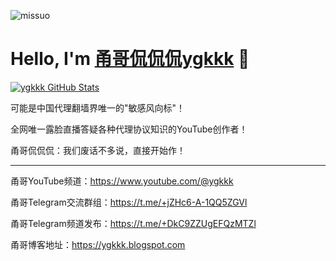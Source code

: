 <p align="left"> <img src="https://komarev.com/ghpvc/?username=yonggekkk&label=Profile%20views&color=0e75b6&style=flat" alt="missuo" /> </p>

<p>
  <h1 style="text-align: left;">
    <b>Hello, I'm <a href="https://www.youtube.com/@ygkkk">甬哥侃侃侃ygkkk</a> 👋</b>
  </h1>
</p>

[![ygkkk GitHub Stats](https://github-readme-stats.zohan.tech/api?username=yonggekkk&show_icons=true&hide=contribs,prs&include_all_commits=true&bg_color=30,fcb590,e46454&title_color=fff&text_color=fff&icon_color=fff)](https://github.com/yonggekkk)

可能是中国代理翻墙界唯一的"敏感风向标"！

全网唯一露脸直播答疑各种代理协议知识的YouTube创作者！

甬哥侃侃侃：我们废话不多说，直接开始作！

-------------------------------------------------------

甬哥YouTube频道：https://www.youtube.com/@ygkkk

甬哥Telegram交流群组：https://t.me/+jZHc6-A-1QQ5ZGVl

甬哥Telegram频道发布：https://t.me/+DkC9ZZUgEFQzMTZl

甬哥博客地址：https://ygkkk.blogspot.com


